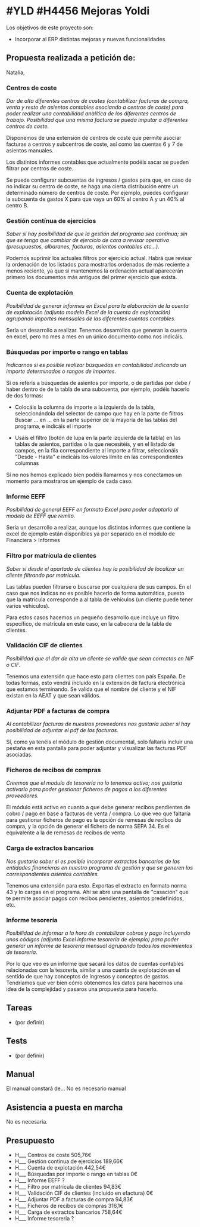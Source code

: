 # #YLD #H4456 Mejoras Yoldi
Los objetivos de este proyecto son:
+ Incorporar al ERP distintas mejoras y nuevas funcionalidades

## Propuesta realizada a petición de:
Natalia,


### Centros de coste
_Dar de alta diferentes centros de costes (contabilizar facturas de compra, venta y resto de asientos contables asociando a centros de coste) para poder realizar una contabilidad analítica de los diferentes centros de trabajo. Posibilidad que una misma factura se pueda imputar a diferentes centros de coste._

Disponemos de una extensión de centros de coste que permite asociar facturas a centros y subcentros de coste, así como las cuentas 6 y 7 de asientos manuales.

Los distintos informes contables que actualmente podéis sacar se pueden filtrar por centros de coste.

Se puede configurar subcuentas de ingresos / gastos para que, en caso de no indicar su centro de coste, se haga una cierta distribución entre un determinado número de centros de coste. Por ejemplo, puedes configurar la subcuenta de gastos X para que vaya un 60% al centro A y un 40% al centro B.

### Gestión contínua de ejercicios
_Saber si hay posibilidad de que la gestión del programa sea continua; sin que se tenga que cambiar de ejercicio de cara a revisar operativa (presupuestos, albaranes, facturas, asientos contables etc...)._

Podemos suprimir los actuales filtros por ejercicio actual. Habrá que revisar la ordenación de los listados para mostrarlos ordenados de más reciente a menos reciente, ya que si mantenemos la ordenación actual aparecerán primero los documentos más antiguos del primer ejercicio que exista.

### Cuenta de explotación
_Posibilidad de generar informes en Excel para la elaboración de la cuenta de explotación (adjunto modelo Excel de la cuenta de explotación) agrupando importes mensuales de las diferentes cuentas contables._

Sería un desarrollo a realizar. Tenemos desarrollos que generan la cuenta en excel, pero no mes a mes en un único documento como nos indicáis.

### Búsquedas por importe o rango en tablas
_Indicarnos si es posible realizar búsquedas en contabilidad indicando un importe determinados o rangos de importes._

Si os referís a búsquedas de asientos por importe, o de partidas por debe / haber dentro de de la tabla de una subcuenta, por ejemplo, podéis hacerlo de dos formas:

+ Colocáis la columna de importe a la izquierda de la tabla, seleccionándola del selector de campo que hay en la parte de filtros Buscar ... en ... en la parte superior de la mayoría de las tablas del programa, e indicáis el importe

+ Usáis el filtro (botón de lupa en la parte izquierda de la tabla) en las tablas de asientos, partidas o la que necesitéis, y en el listado de campos, en la fila correspondiente al importe a filtrar, seleccionáis "Desde - Hasta" e indicáis los valores límite en las correspondientes columnas

Si no nos hemos explicado bien podéis llamarnos y nos conectamos un momento para mostraros un ejemplo de cada caso. 

### Informe EEFF
_Posibilidad de general EEFF en formato Excel para poder adaptarlo al modelo de EEFF que remito._

Sería un desarrollo a realizar, aunque los distintos informes que contiene la excel de ejemplo están disponibles ya por separado en el módulo de Financiera > Informes

### Filtro por matrícula de clientes
_Saber si desde el apartado de clientes hay la posibilidad de localizar un cliente filtrando por matricula._

Las tablas pueden filtrarse o buscarse por cualquiera de sus campos. En el caso que nos indicas no es posible hacerlo de forma automática, puesto que la matrícula corresponde a al tabla de vehículos (un cliente puede tener varios vehículos).

Para estos casos hacemos un pequeño desarrollo que incluye un filtro específico, de matrícula en este caso, en la cabecera de la tabla de clientes.

### Validación CIF de clientes
_Posibilidad que al dar de alta un cliente se valide que sean correctos en NIF o CIF._

Tenemos una extensión que hace esto para clientes con país España. De todas formas, esto vendrá incluido en la extensión de factura electrónica que estamos terminando. Se valida que el nombre del cliente y el NIF existan en la AEAT y que sean válidos.

### Adjuntar PDF a facturas de compra
_Al contabilizar facturas de nuestros proveedores nos gustaría saber si hay posibilidad de adjuntar el pdf de las facturas._

Sí, como ya tenéis el módulo de gestión documental, solo faltaría incluir una pestaña en esta pantalla para poder adjuntar y visualizar las facturas PDF asociadas.

### Ficheros de recibos de compras
_Creemos que el modulo de tesorería no lo tenemos activo; nos gustaría activarlo para poder gestionar ficheros de pagos a los diferentes proveedores._

El módulo está activo en cuanto a que debe generar recibos pendientes de cobro / pago en base a facturas de venta / compra. Lo que veo que faltaría para gestionar ficheros de pago es la opción de remesas de recibos de compra, y la opción de generar el fichero de norma SEPA 34. Es el equivalente a la de remesas de recibos de venta 

### Carga de extractos bancarios
_Nos gustaría saber si es posible incorporar extractos bancarios de las entidades financieras en nuestro programa de gestión y que se generen los correspondientes asientos contables._

Tenemos una extensión para esto. Exportas el extracto en formato norma 43 y lo cargas en el programa. Ahí se abre una pantalla de "casación" que te permite asociar pagos con recibos pendientes, asientos predefinidos, etc.

### Informe tesorería
_Posibilidad de informar a la hora de contabilizar cobros y pago incluyendo unos códigos (adjunto Excel informe tesorería de ejemplo) para poder generar un informe de tesorería mensual agrupando todos los movimientos de tesorería._

Por lo que veo es un informe que sacará los datos de cuentas contables relacionadas con la tesorería, similar a una cuenta de explotación en el sentido de que hay conceptos de ingresos y conceptos de gastos. Tendríamos que ver bien cómo obtenemos los datos para hacernos una idea de la complejidad y pasaros una propuesta para hacerlo.


## Tareas
* (por definir)

## Tests
+ (por definir)
 

## Manual
El manual constará de...
No es necesario manual

## Asistencia a puesta en marcha
No es necesaria.

## Presupuesto
* H___ Centros de coste 505,76€
* H___ Gestión contínua de ejercicios 189,66€
* H___ Cuenta de explotación 442,54€
* H___ Búsquedas por importe o rango en tablas 0€
* H___ Informe EEFF ?
* H___ Filtro por matrícula de clientes 94,83€
* H___ Validación CIF de clientes (incluido en efactura) 0€
* H___ Adjuntar PDF a facturas de compra 94,83€
* H___ Ficheros de recibos de compras 316,1€
* H___ Carga de extractos bancarios 758,64€
* H___ Informe tesorería ?

